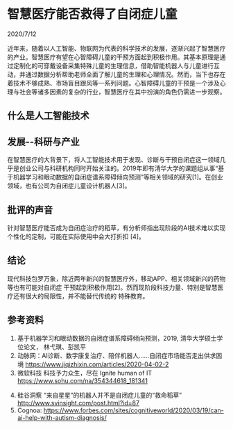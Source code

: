 # 智慧医疗能否救得了自闭症儿童
2020/7/12

近年来，随着以人工智能、物联网为代表的科学技术的发展，逐渐兴起了智慧医疗的产业。智慧医疗有望在心智障碍儿童的干预方面起到积极作用。其基本原理是通过定制化的可穿戴设备采集特殊儿童的生理信息，借助智能机器人与儿童进行互动，并通过数据分析帮助老师全面了解儿童的生理和心理情况。然而，当下也存在着技术不够成熟、市场盲目跟风等一系列问题。心智障碍儿童的干预是一个涉及心理与社会等诸多因素的复杂的行业，智慧医疗在其中扮演的角色仍需进一步观察。

## 什么是人工智能技术

## 发展--科研与产业
<!-- 国内外现状 -->
在智慧医疗的大背景下，将人工智能技术用于发现、诊断与干预自闭症这一领域几乎是创业公司与科研机构同时开始关注的。2019年即有清华大学的课题组从事“基于机器学习和眼动数据的自闭症谱系障碍倾向预测”等相关领域的研究[1]。在创业领域，也有公司为自闭症儿童设计机器人[3]。

## 批评的声音
针对智慧医疗能否成为自闭症治疗的稻草，有分析师指出现阶段的AI技术难以实现个性化的定制，可能在实际使用中会大打折扣 [4]。

## 结论
现代科技包罗万象，除近两年新兴的智慧医疗外，移动APP、相关领域新兴的药物等也有可能对自闭症
干预起到积极作用[2]。然而现阶段科技力量、特别是智慧医疗还有很大的局限性，并不能替代传统的
特殊教育。

## 参考资料
1. 基于机器学习和眼动数据的自闭症谱系障碍倾向预测，2019, 清华大学硕士学位论文， 林弋琪、彭凯平
2. 动脉网：AI诊断、数字康复治疗、陪伴机器人……自闭症市场能否走出供求困境 https://www.jiqizhixin.com/articles/2020-04-02-2
3. 微软科技 科技予力众生，尽在 Ignite human of IT https://www.sohu.com/na/354344618_181341
<!-- this person 苏震巍 is MVP of Microsoft, he talked this topic on many conferences， to see more details about this person, please see 
https://www.hotbak.net/key/苏震巍从盛泽走向世界的精英.html -->
4. 硅谷洞察 “来自星星”的机器人并不是自闭症儿童的“救命稻草” http://www.svinsight.com/post.html?id=87
5. Cognoa: https://www.forbes.com/sites/cognitiveworld/2020/03/19/can-ai-help-with-autism-diagnosis/